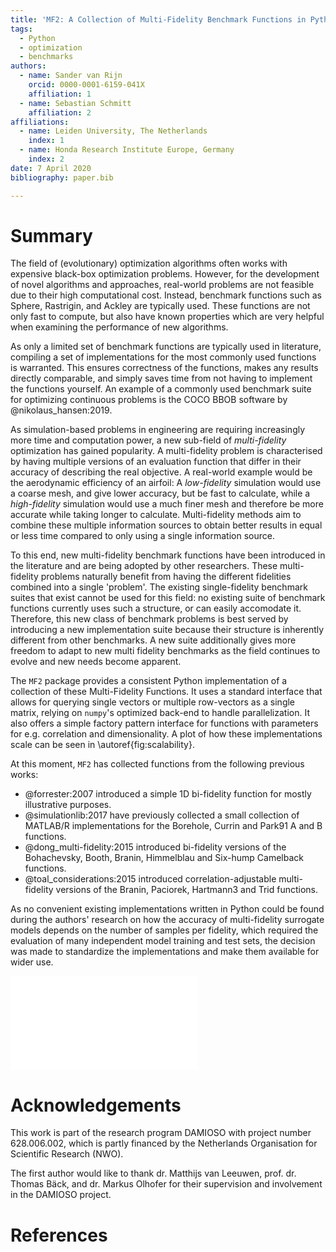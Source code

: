 ```yaml
---
title: 'MF2: A Collection of Multi-Fidelity Benchmark Functions in Python'
tags:
  - Python
  - optimization
  - benchmarks
authors:
  - name: Sander van Rijn
    orcid: 0000-0001-6159-041X
    affiliation: 1
  - name: Sebastian Schmitt
    affiliation: 2
affiliations:
  - name: Leiden University, The Netherlands
    index: 1
  - name: Honda Research Institute Europe, Germany
    index: 2
date: 7 April 2020
bibliography: paper.bib

---
```



# Summary

The field of (evolutionary) optimization algorithms often works with expensive
black-box optimization problems. However, for the development of novel
algorithms and approaches, real-world problems are not feasible due to their
high computational cost. Instead, benchmark functions such as Sphere, Rastrigin,
and Ackley are typically used. These functions are not only fast to compute, but
also have known properties which are very helpful when examining the performance
of new algorithms.

As only a limited set of benchmark functions are typically used in literature,
compiling a set of implementations for the most commonly used functions is
warranted. This ensures correctness of the functions, makes any results directly
comparable, and simply saves time from not having to implement the functions
yourself. An example of a commonly used benchmark suite for optimizing
continuous problems is the COCO BBOB software by @nikolaus_hansen:2019.

As simulation-based problems in engineering are requiring increasingly more time
and computation power, a new sub-field of *multi-fidelity* optimization has
gained popularity. A multi-fidelity problem is characterised by having multiple
versions of an evaluation function that differ in their accuracy of describing
the real objective. A real-world example would be the aerodynamic efficiency of
an airfoil: A *low-fidelity* simulation would use a coarse mesh, and give lower
accuracy, but be fast to calculate, while a *high-fidelity* simulation would use
a much finer mesh and therefore be more accurate while taking longer to
calculate. Multi-fidelity methods aim to combine these multiple information
sources to obtain better results in equal or less time compared to only using a
single information source.

To this end, new multi-fidelity benchmark functions have been introduced in the
literature and are being adopted by other researchers. These multi-fidelity
problems naturally benefit from having the different fidelities combined into a
single 'problem'. The existing single-fidelity benchmark suites that exist
cannot be used for this field: no existing suite of benchmark functions
currently uses such a structure, or can easily accomodate it. Therefore, this
new class of benchmark problems is best served by introducing a new
implementation suite because their structure is inherently different from other
benchmarks. A new suite additionally gives more freedom to adapt to new multi
fidelity benchmarks as the field continues to evolve and new needs become
apparent.

The ``MF2`` package provides a consistent Python implementation of a collection
of these Multi-Fidelity Functions. It uses a standard interface that allows for
querying single vectors or multiple row-vectors as a single matrix, relying on
``numpy``'s optimized back-end to handle parallelization. It also offers a
simple factory pattern interface for functions with parameters for e.g.
correlation and dimensionality. A plot of how these implementations scale can
be seen in \autoref{fig:scalability}.

At this moment, ``MF2`` has collected functions
from the following previous works:

  * @forrester:2007 introduced a simple 1D bi-fidelity function for mostly
    illustrative purposes.
  * @simulationlib:2017 have previously collected a small collection of
    MATLAB/R implementations for the Borehole, Currin and Park91 A and B
    functions.
  * @dong_multi-fidelity:2015 introduced bi-fidelity versions of the
    Bohachevsky, Booth, Branin, Himmelblau and Six-hump Camelback functions.
  * @toal_considerations:2015 introduced correlation-adjustable multi-fidelity
    versions of the Branin, Paciorek, Hartmann3 and Trid functions.

As no convenient existing implementations written in Python could be found
during the authors' research on how the accuracy of multi-fidelity surrogate
models depends on the number of samples per fidelity, which required the
evaluation of many independent model training and test sets, the decision was
made to standardize the implementations and make them available for wider use.


![**Scalability plot** This plot shows how the evaluation time of high- and
low-fidelity functions scales with the number of points *N* being passed in
simultaneously. Running times were measured on a desktop PC with an Intel core
i7 5820k 6-core CPU, with Python 3.6.3 and Numpy 1.18.4. The times are divided
by the time needed for N=1 as a normalization. This is done independently for
each function and fidelity level. Results are grouped by function
dimensionality. If there are multiple functions, the mean is plotted with error
bars indicating the minimum and maximum time. Note that the 3D Hartmann3 and 6D
Hartmann6 function are significantly more computationally expensive than other
functions by definition, as they requires multiple matrix multiplications.
\label{fig:scalability}](../docs/_static/scalability.pdf)

# Acknowledgements

This work is part of the research program DAMIOSO with project number
628.006.002, which is partly financed by the Netherlands Organisation
for Scientific Research (NWO).

The first author would like to thank dr. Matthijs van Leeuwen, prof. dr. Thomas
Bäck, and dr. Markus Olhofer for their supervision and involvement in the
DAMIOSO project.

# References